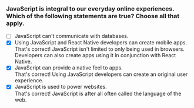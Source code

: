### JavaScript is integral to our everyday online experiences. Which of the following statements are true? Choose all that apply.​

- [ ] JavaScript can't communicate with databases.
- [x] Using JavaScript and React Native developers can create mobile apps. <br>
      That's correct! JavaScript isn't limited to only being used in browsers. Developers can also create apps using it in conjunction with React Native.​
- [x] JavaScript can provide a native feel to apps. <br>
      That's correct! Using JavaScript developers can create an original user experience.
- [x] JavaScript is used to power websites.​ <br>
      That's correct! JavaScript is after all often called the language of the web.

